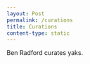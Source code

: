 ```yaml
---
layout: Post
permalink: /curations
title: Curations
content-type: static
---
```

Ben Radford curates yaks.